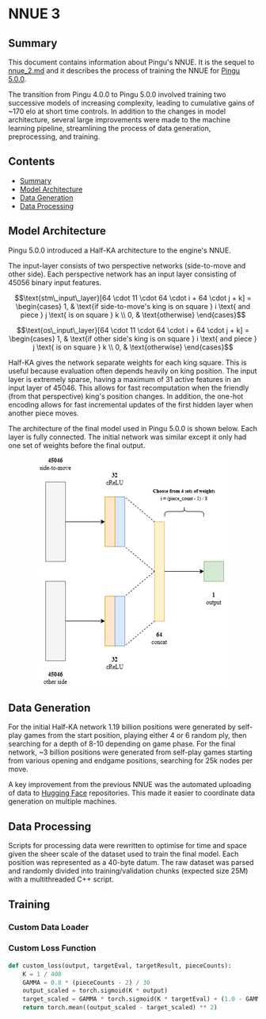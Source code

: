 # NNUE 3

## Summary

This document contains information about Pingu's NNUE. It is the sequel to [nnue_2.md](/docs/nnue_2.md) and it describes the process of training the NNUE for [Pingu 5.0.0](https://github.com/WillChing01/Pingu/releases/tag/v5.0.0).

The transition from Pingu 4.0.0 to Pingu 5.0.0 involved training two successive models of increasing complexity, leading to cumulative gains of ~170 elo at short time controls. In addition to the changes in model architecture, several large improvements were made to the machine learning pipeline, streamlining the process of data generation, preprocessing, and training.

## Contents

- [Summary](#summary)
- [Model Architecture](#model-architecture)
- [Data Generation](#data-generation)
- [Data Processing](#data-processing)

## Model Architecture

Pingu 5.0.0 introduced a Half-KA architecture to the engine's NNUE.

The input-layer consists of two perspective networks (side-to-move and other side). Each perspective network has an input layer consisting of 45056 binary input features.

```math
\text{stm\_input\_layer}[64 \cdot 11 \cdot 64 \cdot i + 64 \cdot j + k] =
\begin{cases}
1, & \text{if side-to-move's king is on square } i \text{ and piece } j \text{ is on square } k \\
0, & \text{otherwise}
\end{cases}
```

```math
\text{os\_input\_layer}[64 \cdot 11 \cdot 64 \cdot i + 64 \cdot j + k] =
\begin{cases}
1, & \text{if other side's king is on square } i \text{ and piece } j \text{ is on square } k \\
0, & \text{otherwise}
\end{cases}
```

Half-KA gives the network separate weights for each king square. This is useful because evaluation often depends heavily on king position. The input layer is extremely sparse, having a maximum of 31 active features in an input layer of 45046. This allows for fast recomputation when the friendly (from that perspective) king's position changes. In addition, the one-hot encoding allows for fast incremental updates of the first hidden layer when another piece moves.

The architecture of the final model used in Pingu 5.0.0 is shown below. Each layer is fully connected. The initial network was similar except it only had one set of weights before the final output.

<div align="center">
    <img src="img/nnue_architecture.png"/>
</div>

## Data Generation

For the initial Half-KA network 1.19 billion positions were generated by self-play games from the start position, playing either 4 or 6 random ply, then searching for a depth of 8-10 depending on game phase. For the final network, ~3 billion positions were generated from self-play games starting from various opening and endgame positions, searching for 25k nodes per move.

A key improvement from the previous NNUE was the automated uploading of data to [Hugging Face](https://huggingface.co/) repositories. This made it easier to coordinate data generation on multiple machines.

## Data Processing

Scripts for processing data were rewritten to optimise for time and space given the sheer scale of the dataset used to train the final model. Each position was represented as a 40-byte datum. The raw dataset was parsed and randomly divided into training/validation chunks (expected size 25M) with a multithreaded C++ script.

## Training

### Custom Data Loader

### Custom Loss Function

```python
def custom_loss(output, targetEval, targetResult, pieceCounts):
    K = 1 / 400
    GAMMA = 0.8 * (pieceCounts - 2) / 30
    output_scaled = torch.sigmoid(K * output)
    target_scaled = GAMMA * torch.sigmoid(K * targetEval) + (1.0 - GAMMA) * targetResult
    return torch.mean((output_scaled - target_scaled) ** 2)
```
